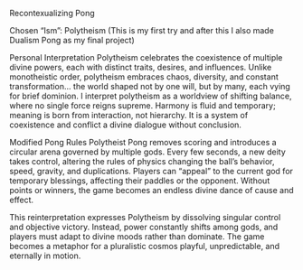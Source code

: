 Recontexualizing Pong

Chosen “Ism”: Polytheism
(This is my first try and after this I also made Dualism Pong as my final project)

Personal Interpretation 
Polytheism celebrates the coexistence of multiple divine powers, each with distinct traits, desires, and influences. Unlike monotheistic order, polytheism embraces chaos, diversity, and constant transformation... the world shaped not by one will, but by many, each vying for brief dominion. I interpret polytheism as a worldview of shifting balance, where no single force reigns supreme. Harmony is fluid and temporary; meaning is born from interaction, not hierarchy. It is a system of coexistence and conflict a divine dialogue without conclusion.

Modified Pong Rules 
Polytheist Pong removes scoring and introduces a circular arena governed by multiple gods. Every few seconds, a new deity takes control, altering the rules of physics changing the ball’s behavior, speed, gravity, and duplications. Players can “appeal” to the current god for temporary blessings, affecting their paddles or the opponent. Without points or winners, the game becomes an endless divine dance of cause and effect.

This reinterpretation expresses Polytheism by dissolving singular control and objective victory. Instead, power constantly shifts among gods, and players must adapt to divine moods rather than dominate. The game becomes a metaphor for a pluralistic cosmos playful, unpredictable, and eternally in motion.